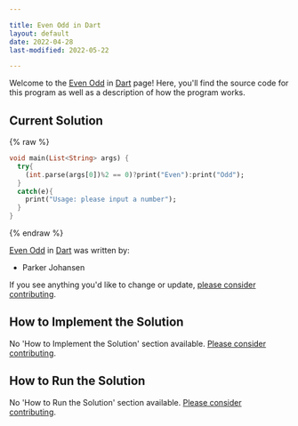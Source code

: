 ```yaml
---

title: Even Odd in Dart
layout: default
date: 2022-04-28
last-modified: 2022-05-22

---
```


Welcome to the [Even Odd](https://sampleprograms.io/projects/even-odd) in [Dart](https://sampleprograms.io/languages/dart) page! Here, you'll find the source code for this program as well as a description of how the program works.

## Current Solution

{% raw %}

```dart
void main(List<String> args) {
  try{
    (int.parse(args[0])%2 == 0)?print("Even"):print("Odd");
  }
  catch(e){
    print("Usage: please input a number");
  }
}
```

{% endraw %}

[Even Odd](https://sampleprograms.io/projects/even-odd) in [Dart](https://sampleprograms.io/languages/dart) was written by:

- Parker Johansen

If you see anything you'd like to change or update, [please consider contributing](https://github.com/TheRenegadeCoder/sample-programs).

## How to Implement the Solution

No 'How to Implement the Solution' section available. [Please consider contributing](https://github.com/TheRenegadeCoder/sample-programs-website).

## How to Run the Solution

No 'How to Run the Solution' section available. [Please consider contributing](https://github.com/TheRenegadeCoder/sample-programs-website).